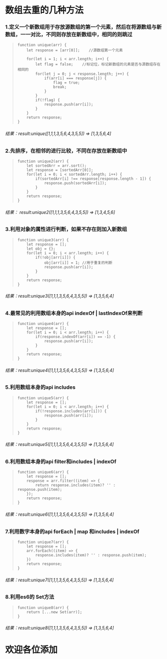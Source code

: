 # 数组去重的几种方法

### 1.定义一个新数组用于存放源数组的第一个元素，然后在将源数组与新数组，一一对比，不同则存放在新数组中，相同的则跳过

> ```
> function unique(arr) {
>     let response = [arr[0]];    //源数组第一个元素
> 
>     for(let i = 1; i < arr.length; i++) {
>         let flag = false;    //标记位，标记新数组的元素是否与源数组存在相同的
>         for(let j = 0; j < response.length; j++) {
>             if(arr[i] === response[j]) {
>                 flag = true;
>                 break;
>             }
>         }
>         if(!flag) {
>             response.push(arr[i]);
>         }
>     }
>     return response;
> }
> ```

###### 结果：result:unique(\[1,1,1,3,5,6,4,3,5,5\]) => \[1,3,5,6,4\]

### 2.先排序，在相邻的进行比较，不同在存放在新数组中

> ```
> function unique2(arr) {
>     let sortedArr = arr.sort();
>     let response = [sortedArr[0]];
>     for(let i = 0; i < sortedArr.length; i++) {
>         if(sortedArr[i] !== response[response.length - 1]) {
>             response.push(sortedArr[i]);
>         }
>     }
>     return response;
> }
> ```

###### 结果： result:unique2(\[1,1,1,3,5,6,4,3,5,5\]) => \[1,3,4,5,6\]

### 3.利用对象的属性进行判断，如果不存在则加入新数组

> ```
> function unique3(arr) {
>     let response = [];
>     let obj = {};
>     for(let i = 0; i < arr.length; i++) {
>         if(!obj[arr[i]]) {
>             obj[arr[i]] = 1; //用于重复的判断
>             response.push(arr[i]);
>         }
>     }
>     return response;
> }
> ```

###### 结果：result:unique3(\[1,1,1,3,5,6,4,3,5,5\]) => \[1,3,5,6,4\]



### 4.最常见的利用数组本身的api indexOf | lastIndexOf来判断

> ```
> function unique4(arr) {
>     let response = [];
>     for(let i = 0; i < arr.length; i++) {
>         if(response.indexOf(arr[i]) == -1) {
>             response.push(arr[i]);
>         }
>     }
>     return response;
> }
> ```

###### 结果：result:unique4(\[1,1,1,3,5,6,4,3,5,5\]) => \[1,3,5,6,4\]

### 5.利用数组本身的api includes

> ```
> function unique5(arr) {
>     let response = [];
>     for(let i = 0; i < arr.length; i++) {
>         if(!response.includes(arr[i])) {
>             response.push(arr[i]);
>         }
>     }
>     return response;
> }
> ```

###### 结果：result:unique5(\[1,1,1,3,5,6,4,3,5,5\]) => \[1,3,5,6,4\]

### 6.利用数组本身的api filter和includes | indexOf

> ```
> function unique6(arr) {
>     let response = [];
>     response = arr.filter((item) => {
>         return response.includes(item)? '' : response.push(item);
>     });
>     return response;
> }
> ```

###### 结果：result:unique6(\[1,1,1,3,5,6,4,3,5,5\]) => \[1,3,5,6,4\]

### 7.利用数字本身的api forEach | map 和includes | indexOf

> ```
> function unique7(arr) {
>     let response = [];
>     arr.forEach((item) => {
>         response.includes(item)? '' : response.push(item);
>     })
>     return response;
> }
> ```

###### 结果：result:unique7(\[1,1,1,3,5,6,4,3,5,5\]) => \[1,3,5,6,4\]

### 8.利用es6的 Set方法

> ```
> function unique8(arr) {
>     return [...new Set(arr)];
> }
> ```

###### 结果：result:unique8(\[1,1,1,3,5,6,4,3,5,5\]) => \[1,3,5,6,4\]

# 欢迎各位添加

